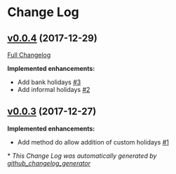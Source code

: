 # Change Log

## [v0.0.4](https://github.com/cloudwalkio/business-days/tree/v0.0.4) (2017-12-29)
[Full Changelog](https://github.com/cloudwalkio/business-days/compare/v0.0.3...v0.0.4)

**Implemented enhancements:**

- Add bank holidays [\#3](https://github.com/cloudwalkio/business-days/issues/3)
- Add informal holidays [\#2](https://github.com/cloudwalkio/business-days/issues/2)

## [v0.0.3](https://github.com/cloudwalkio/business-days/tree/v0.0.3) (2017-12-27)
**Implemented enhancements:**

- Add method do allow addition of custom holidays [\#1](https://github.com/cloudwalkio/business-days/issues/1)



\* *This Change Log was automatically generated by [github_changelog_generator](https://github.com/skywinder/Github-Changelog-Generator)*